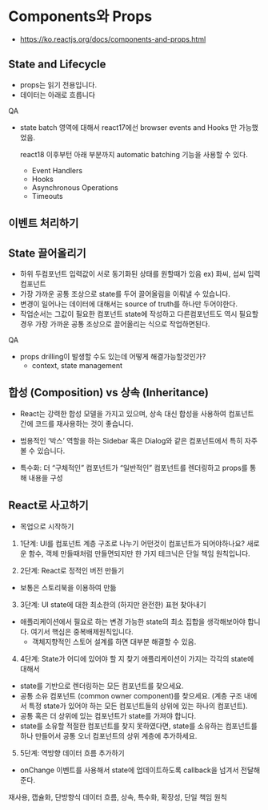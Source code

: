 

# Components와 Props
- https://ko.reactjs.org/docs/components-and-props.html

## State and Lifecycle
- props는 읽기 전용입니다.
- 데이터는 아래로 흐릅니다

QA
- state batch 영역에 대해서
	react17에선 browser events and Hooks 만 가능했었음.

	react18 이후부턴 아래 부분까지 automatic batching 기능을 사용할 수 있다.
	- Event Handlers
	- Hooks
	- Asynchronous Operations
	- Timeouts

## 이벤트 처리하기

## State 끌어올리기
- 하위 두컴포넌트 입력값이 서로 동기화된 상태를 원할때가 있음 ex) 화씨, 섭씨 입력 컴포넌트
- 가장 가까운 공통 조상으로 state를 두어 끌어올림을 이뤄낼 수 있습니다.
- 변경이 일어나는 데이터에 대해서는 source of truth를 하나만 두어야한다.
- 작업순서는 그값이 필요한 컴포넌트 state에 작성하고 다른컴포넌트도 역시 필요할 경우 가장 가까운 공통 조상으로 끌어올리는 식으로 작업하면된다.

QA
- props drilling이 발생할 수도 있는데 어떻게 해결가능할것인가?
	- context, state management

## 합성 (Composition) vs 상속 (Inheritance)

- React는 강력한 합성 모델을 가지고 있으며, 상속 대신 합성을 사용하여 컴포넌트 간에 코드를 재사용하는 것이 좋습니다.
- 범용적인 ‘박스’ 역할을 하는 Sidebar 혹은 Dialog와 같은 컴포넌트에서 특히 자주 볼 수 있습니다.

- 특수화: 더 “구체적인” 컴포넌트가 “일반적인” 컴포넌트를 렌더링하고 props를 통해 내용을 구성




## React로 사고하기

- 목업으로 시작하기
1. 1단계: UI를 컴포넌트 계층 구조로 나누기
어떤것이 컴포넌트가 되어야하나요? 
새로운 함수, 객체 만들때처럼 만들면되지만 한 가지 테크닉은 단일 책임 원칙입니다.

2. 2단계: React로 정적인 버전 만들기
- 보통은 스토리북을 이용하여 만듦

3. 3단계: UI state에 대한 최소한의 (하지만 완전한) 표현 찾아내기
- 애플리케이션에서 필요로 하는 변경 가능한 state의 최소 집합을 생각해보아야 합니다. 여기서 핵심은 중복배제원칙입니다.
  - 객체지향적인 스토어 설계를 하면 대부분 해결할 수 있음.

4. 4단계: State가 어디에 있어야 할 지 찾기
애플리케이션이 가지는 각각의 state에 대해서

- state를 기반으로 렌더링하는 모든 컴포넌트를 찾으세요.
- 공통 소유 컴포넌트 (common owner component)를 찾으세요. (계층 구조 내에서 특정 state가 있어야 하는 모든 컴포넌트들의 상위에 있는 하나의 컴포넌트).
- 공통 혹은 더 상위에 있는 컴포넌트가 state를 가져야 합니다.
- state를 소유할 적절한 컴포넌트를 찾지 못하였다면, state를 소유하는 컴포넌트를 하나 만들어서 공통 오너 컴포넌트의 상위 계층에 추가하세요.

5. 5단계: 역방향 데이터 흐름 추가하기

- onChange 이벤트를 사용해서 state에 업데이트하도록 callback을 넘겨서 전달해준다.

재사용, 캡슐화, 단방향식 데이터 흐름, 상속, 특수화, 확장성, 단일 책임 원칙
